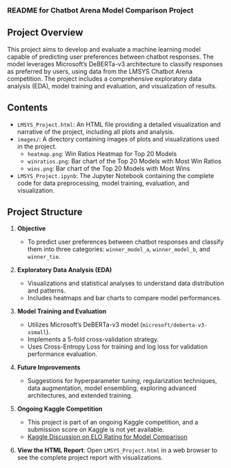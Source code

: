 ### README for Chatbot Arena Model Comparison Project

## Project Overview
This project aims to develop and evaluate a machine learning model capable of predicting user preferences between chatbot responses. The model leverages Microsoft’s DeBERTa-v3 architecture to classify responses as preferred by users, using data from the LMSYS Chatbot Arena competition. The project includes a comprehensive exploratory data analysis (EDA), model training and evaluation, and visualization of results.

## Contents
- `LMSYS_Project.html`: An HTML file providing a detailed visualization and narrative of the project, including all plots and analysis.
- `images/`: A directory containing images of plots and visualizations used in the project.
  - `heatmap.png`: Win Ratios Heatmap for Top 20 Models
  - `winratios.png`: Bar chart of the Top 20 Models with Most Win Ratios
  - `wins.png`: Bar chart of the Top 20 Models with Most Wins
- `LMSYS_Project.ipynb`: The Jupyter Notebook containing the complete code for data preprocessing, model training, evaluation, and visualization.

## Project Structure
1. **Objective**
   - To predict user preferences between chatbot responses and classify them into three categories: `winner_model_a`, `winner_model_b`, and `winner_tie`.

2. **Exploratory Data Analysis (EDA)**
   - Visualizations and statistical analyses to understand data distribution and patterns.
   - Includes heatmaps and bar charts to compare model performances.

3. **Model Training and Evaluation**
   - Utilizes Microsoft’s DeBERTa-v3 model (`microsoft/deberta-v3-xsmall`).
   - Implements a 5-fold cross-validation strategy.
   - Uses Cross-Entropy Loss for training and log loss for validation performance evaluation.

4. **Future Improvements**
   - Suggestions for hyperparameter tuning, regularization techniques, data augmentation, model ensembling, exploring advanced architectures, and extended training.

5. **Ongoing Kaggle Competition**
   - This project is part of an ongoing Kaggle competition, and a submission score on Kaggle is not yet available.
   - [Kaggle Discussion on ELO Rating for Model Comparison](https://www.kaggle.com/competitions/lmsys-chatbot-arena/discussion/499803)

6. **View the HTML Report**:
   Open `LMSYS_Project.html` in a web browser to see the complete project report with visualizations.
